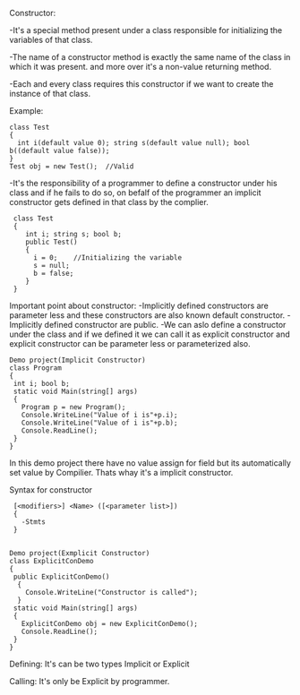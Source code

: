 
Constructor:

 -It's a special method present under a class responsible for initializing the variables of that class.

 -The name of a constructor method is exactly the same name of the class in which it was present. and more over it's a 
  non-value returning method.

 -Each and every class requires this constructor if we want to create the instance of that class.
  
  Example:
  
    class Test
    { 
      int i(default value 0); string s(default value null); bool b((default value false));
    }
    Test obj = new Test();  //Valid


  -It's the responsibility of a programmer to define a constructor
   under his class and if he fails to do so, on befalf of the programmer
   an implicit constructor gets defined in that class by the complier.
   
     class Test
     {
        int i; string s; bool b;
        public Test()
        {
          i = 0;    //Initializing the variable
          s = null;
          b = false; 
        }
     }

 Important point about constructor:
 -Implicitly defined constructors are parameter less and these constructors are also known default
  constructor.
 -Implicitly defined constructor are public.
 -We can aslo define a constructor under the class and if we defined it 
  we can call it as explicit constructor and explicit constructor can be parameter less or 
  parameterized also. 

    Demo project(Implicit Constructor)
    class Program
    {
     int i; bool b;
     static void Main(string[] args)
     {
       Program p = new Program();
       Console.WriteLine("Value of i is"+p.i);
       Console.WriteLine("Value of i is"+p.b);
       Console.ReadLine(); 
     }
    }
  
  In this demo project there have no value assign for 
  field but its automatically set value by Compilier. Thats whay
  it's a implicit constructor.

 Syntax for constructor
     
     [<modifiers>] <Name> ([<parameter list>])
     {
       -Stmts
     } 


    Demo project(Exmplicit Constructor)
    class ExplicitConDemo
    {
     public ExplicitConDemo()
      {
        Console.WriteLine("Constructor is called");
      }
     static void Main(string[] args)
     {
       ExplicitConDemo obj = new ExplicitConDemo();
       Console.ReadLine(); 
     }
    }


 Defining: It's can be two types Implicit or Explicit


 Calling: It's only be Explicit by programmer.

 



